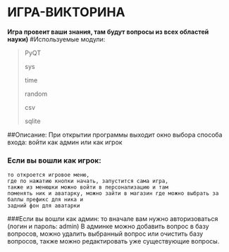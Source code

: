 # ИГРА-ВИКТОРИНА
__Игра провеит ваши знания, там будут вопросы из всех областей науки)__
#Используемые модули:

>PyQT
>
>sys
>
>time
>
>random
>
>csv
>
>sqlite

##Описание:
При открытии программы выходит окно выбора способа входа: войти как админ или как игрок

### Если вы вошли как игрок:

    то откроется игровое меню, 
    где по нажатию кнопки начать, запустится сама игра, 
    также из менюшки можно войти в персонализацию и там 
    поменять ник и аватарку, можно зайти в магазин где можно выбрать за баллы префикс для ника и 
    задний фон для аватарки
    
###Если вы вошли как админ: 
    то вначале вам нужно авторизоваться (логин и пароль: admin)
    В админке можно добавить вопрос в базу вопросов, 
    можно удалить выбранный вопрос или очистить базу вопросов, 
    также можно редактировать уже существующие вопросы.
